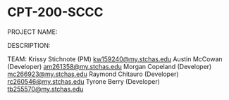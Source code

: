 # CPT-200-SCCC

PROJECT NAME:

DESCRIPTION:

TEAM:
Krissy Stichnote (PM) kw159240@my.stchas.edu
Austin McCowan (Developer) am261358@my.stchas.edu
Morgan Copeland (Developer) mc266923@my.stchas.edu
Raymond Chitauro (Developer) rc260546@my.stchas.edu
Tyrone Berry (Developer) tb255570@my.stchas.edu

